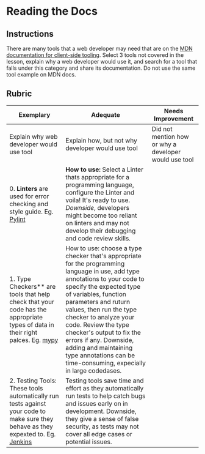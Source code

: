 # Reading the Docs

## Instructions

There are many tools that a web developer may need that are on the [MDN documentation for client-side tooling](https://developer.mozilla.org/docs/Learn/Tools_and_testing/Understanding_client-side_tools/Overview). Select 3 tools not covered in the lesson, explain why a web developer would use it, and search for a tool that falls under this category and share its documentation. Do not use the same tool example on MDN docs.

## Rubric

Exemplary | Adequate | Needs Improvement
--- | --- | -- |
|Explain why web developer would use tool| Explain how, but not why developer would use tool| Did not mention how or why a developer would use tool  |
| 0. **Linters** are used for error checking and style guide. Eg. [Pylint](https://pylint.readthedocs.io/en/stable/) | **How to use:** Select a Linter thats appropriate for a programming language, configure the Linter and voila! It's ready to use. *Downside*, developers might become too reliant on linters and may not develop their debugging and code review skills.  |  |
| 1. Type Checkers** are tools that help check that your code has the appropriate types of data in their right palces. Eg. [mypy](https://mypy.readthedocs.io/en/stable/)| How to use: choose a type checker that's appropriate for the programming language in use, add type annotations to your code to specify the expected type of variables, function parameters and ruturn values, then run the type checker to analyze your code. Review the type checker's output to fix the errors if any. Downside, adding and maintaining type annotations can be time-consuming, expecially in large codedases. |  |
| 2. Testing Tools: These tools automatically run tests against your code to make sure they behave as they expexted to. Eg. [Jenkins](https://www.jenkins.io/doc/) | Testing tools save time and effort as they automatically run tests to help catch bugs and issues early on in development. Downside, they give a sense of false security, as tests may not cover all edge cases or potential issues. |  |